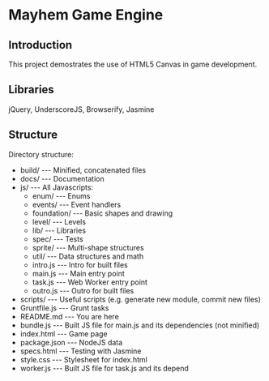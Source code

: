 # Mayhem Game Engine

## Introduction
This project demostrates the use of HTML5 Canvas in game development.

## Libraries
jQuery, UnderscoreJS, Browserify, Jasmine

## Structure
Directory structure:

* build/ --- Minified, concatenated files
* docs/ --- Documentation
* js/ --- All Javascripts:
	* enum/ --- Enums
	* events/ --- Event handlers
	* foundation/ --- Basic shapes and drawing
	* level/ --- Levels
	* lib/ --- Libraries
	* spec/ --- Tests
	* sprite/ --- Multi-shape structures
	* util/ --- Data structures and math
	* intro.js --- Intro for built files
	* main.js --- Main entry point
	* task.js --- Web Worker entry point
	* outro.js --- Outro for built files
* scripts/ --- Useful scripts (e.g. generate new module, commit new files)
* Gruntfile.js --- Grunt tasks
* README.md --- You are here
* bundle.js --- Built JS file for main.js and its dependencies (not minified)
* index.html --- Game page
* package.json --- NodeJS data
* specs.html --- Testing with Jasmine
* style.css --- Stylesheet for index.html
* worker.js --- Built JS file for task.js and its depend
